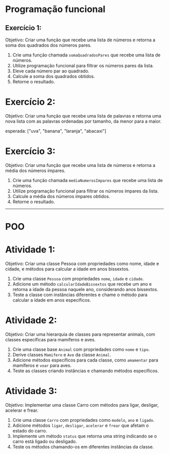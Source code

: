 # Programação funcional

## Exercício 1:

Objetivo: Criar uma função que recebe uma lista de números e retorna a soma dos quadrados dos números pares.

1. Crie uma função chamada `somaQuadradosPares` que recebe uma lista de números.
2. Utilize programação funcional para filtrar os números pares da lista.
3. Eleve cada número par ao quadrado.
4. Calcule a soma dos quadrados obtidos.
5. Retorne o resultado.

# Exercício 2:

Objetivo: Criar uma função que recebe uma lista de palavras e retorna uma nova lista com as palavras ordenadas por tamanho, da menor para a maior.

esperada: ["uva", "banana", "laranja", "abacaxi"]

# Exercício 3:

Objetivo: Criar uma função que recebe uma lista de números e retorna a média dos números ímpares.

1. Crie uma função chamada `mediaNumerosImpares` que recebe uma lista de números.
2. Utilize programação funcional para filtrar os números ímpares da lista.
3. Calcule a média dos números ímpares obtidos.
4. Retorne o resultado.

---

# POO

# Atividade 1:

Objetivo: Criar uma classe Pessoa com propriedades como nome, idade e cidade, e métodos para calcular a idade em anos bissextos.

1. Crie uma classe `Pessoa` com propriedades `nome`, `idade` e `cidade`.
2. Adicione um método `calcularIdadeBissextos` que recebe um ano e retorna a idade da pessoa naquele ano, considerando anos bissextos.
3. Teste a classe com instâncias diferentes e chame o método para calcular a idade em anos específicos.

# Atividade 2:

Objetivo: Criar uma hierarquia de classes para representar animais, com classes específicas para mamíferos e aves.

1. Crie uma classe base `Animal` com propriedades como `nome` e `tipo`.
2. Derive classes `Mamifero` e `Ave` da classe `Animal`.
3. Adicione métodos específicos para cada classe, como `amamentar` para mamíferos e `voar` para aves.
4. Teste as classes criando instâncias e chamando métodos específicos.

# Atividade 3:

Objetivo: Implementar uma classe Carro com métodos para ligar, desligar, acelerar e frear.

1. Crie uma classe `Carro` com propriedades como `modelo`, `ano` e `ligado`.
2. Adicione métodos `ligar`, `desligar`, `acelerar` e `frear` que afetam o estado do carro.
3. Implemente um método `status` que retorna uma string indicando se o carro está ligado ou desligado.
4. Teste os métodos chamando-os em diferentes instâncias da classe.
